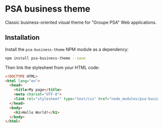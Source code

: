 # PSA business theme

Classic business-oriented visual theme for "Groupe PSA" Web applications.

## Installation

Install the `psa-business-theme` NPM module as a dependency:

```bash
npm install psa-business-theme --save
```

Then link the stylesheet from your HTML code:

```html
<!DOCTYPE HTML>
<html lang="en">
  <head>
    <title>My page</title>
    <meta charset="UTF-8">
    <link rel="stylesheet" type="text/css" href="node_modules/psa-business-theme/psa-business-theme.min.css">
  </head>
  <body>
    <h1>Hello World!</h1>
  </body>
</html>
```

